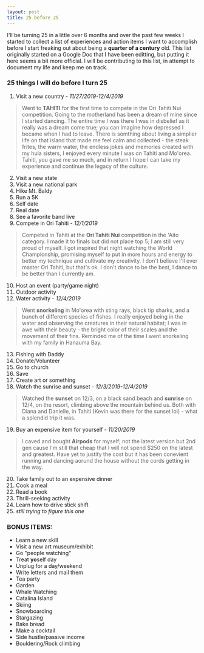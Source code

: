 ```yaml
---
layout: post
title: 25 before 25
---
```


I'll be turning 25 in a little over 6 months and over the past few weeks I started to collect a list of experiences and action items I want to accomplish before I start freaking out about being a **quarter of a century** old. This list originally started on a Google Doc that I have been editting, but putting it here seems a bit more official. I will be contributing to this list, in attempt to document my life and keep me on track.

### 25 things I will do before I turn 25 

1. Visit a new country - *11/27/2019-12/4/2019*
>Went to **TAHITI** for the first time to compete in the Ori Tahiti Nui competition. Going to the motherland has been a dream of mine since I started dancing. The entire time I was there I was in disbelief as it really was a dream come true; you can imagine how depressed I became when I had to leave. There is somthing about living a simplier life on that island that made me feel calm and collected - the steak frites, the warm water, the endless jokes and memories created with my hula sisters, I enjoyed every minute I was on Tahiti and Mo'orea. Tahiti, you gave me so much, and in return I hope I can take my experience and continue the legacy of the culture.
2. Visit a new state
3. Visit a new national park
4. Hike Mt. Baldy
5. Run a 5K
6. Self date
7. Real date
8. See a favorite band live
9. Compete in Ori Tahiti - *12/1/2019*
>Competed in Tahiti at the **Ori Tahiti Nui** competition in the 'Aito category. I made it to finals but did not place top 5; I am still very proud of myself. I got inspired that night watching the World Championship, promising myself to put in more hours and energy to better my technique and cultivate my creativity. I don't believe I'll ever master Ori Tahiti, but that's ok. I don't dance to be the best, I dance to be better than I currently am. 
10. Host an event (party/game night)
11. Outdoor activity
12. Water activity - *12/4/2019*
>Went **snorkeling** in Mo'orea with sting rays, black tip sharks, and a bunch of different species of fishes. I really enjoyed being in the water and observing the creatures in their natural habitat; I was in awe with their beauty - the bright color of their scales and the movement of their fins. Reminded me of the time I went snorkeling with my family in Hanauma Bay.
13. Fishing with Daddy 
14. Donate/Volunteer
15. Go to church
16. Save
17. Create art or something
18. Watch the sunrise and sunset - *12/3/2019-12/4/2019*
>Watched the **sunset** on 12/3, on a black sand beach and **sunrise** on 12/4, on the resort, climbing above the mountain behind us. Both with Diana and Danielle, in Tahiti (Kevin was there for the sunset lol) - what a splendid trip it was.
19. Buy an expensive item for yourself - *11/20/2019*
>I caved and bought **Airpods** for myself; not the latest version but 2nd gen cause I'm still that cheap that I will not spend $250 on the latest and greatest. Have yet to justify the cost but it has been conevient running and dancing aorund the house without the cords getting in the way.
20. Take family out to an expensive dinner
21. Cook a meal
22. Read a book
23. Thrill-seeking activity
24. Learn how to drive stick shift
25. *still trying to figure this one*

### BONUS ITEMS:

* Learn a new skill
* Visit a new art museum/exhibit
* Go "people watching"
* Treat **yo**self day
* Unplug for a day/weekend
* Write letters and mail them
* Tea party
* Garden
* Whale Watching
* Catalina Island
* Skiing
* Snowboarding
* Stargazing
* Bake bread
* Make a cocktail
* Side hustle/passive income
* Bouldering/Rock climbing